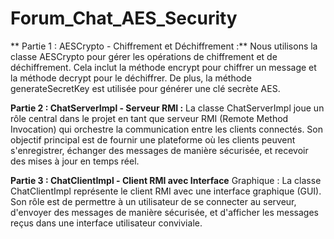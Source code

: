 # Forum_Chat_AES_Security

** Partie 1 : AESCrypto - Chiffrement et Déchiffrement :**
Nous utilisons la classe AESCrypto pour gérer les opérations de chiffrement et de déchiffrement.
Cela inclut la méthode encrypt pour chiffrer un message et la méthode decrypt pour le déchiffrer.
De plus, la méthode generateSecretKey est utilisée pour générer une clé secrète AES.

**Partie 2 : ChatServerImpl - Serveur RMI :**
La classe ChatServerImpl joue un rôle central dans le projet en tant que serveur RMI (Remote
Method Invocation) qui orchestre la communication entre les clients connectés. Son objectif
principal est de fournir une plateforme où les clients peuvent s'enregistrer, échanger des messages
de manière sécurisée, et recevoir des mises à jour en temps réel.

**Partie 3 : ChatClientImpl - Client RMI avec Interface**
Graphique :
La classe ChatClientImpl représente le client RMI avec une interface graphique (GUI). Son rôle
est de permettre à un utilisateur de se connecter au serveur, d'envoyer des messages de manière
sécurisée, et d'afficher les messages reçus dans une interface utilisateur conviviale.
